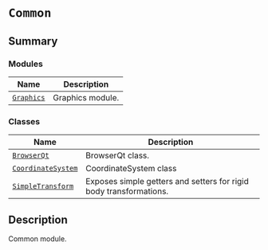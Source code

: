 # `Common`

<a id="summary"></a>

## Summary

### Modules

| Name | Description |
|------------------------------------------------------------------------------------------------|--------------------|
| [`Graphics`](Graphics/index.md#module-ansys.mechanical.stubs.v241.Ansys.ACT.Common.Graphics)   | Graphics module.   |

### Classes

| Name | Description |
|---------------------------------------------------------------------------------------------------------|--------------------------------------------------------------------|
| [`BrowserQt`](BrowserQt.md#ansys.mechanical.stubs.v241.Ansys.ACT.Common.BrowserQt)                      | BrowserQt class.                                                   |
| [`CoordinateSystem`](CoordinateSystem.md#ansys.mechanical.stubs.v241.Ansys.ACT.Common.CoordinateSystem) | CoordinateSystem class                                             |
| [`SimpleTransform`](SimpleTransform.md#ansys.mechanical.stubs.v241.Ansys.ACT.Common.SimpleTransform)    | Exposes simple getters and setters for rigid body transformations. |

<a id="description"></a>

## Description

Common module.

<!-- !! processed by numpydoc !! -->

